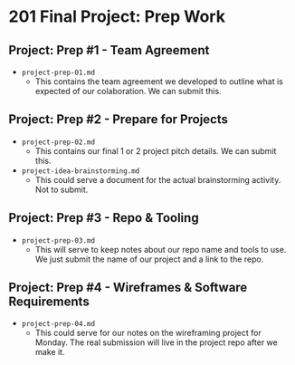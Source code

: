 # 201 Final Project: Prep Work

## Project: Prep #1 - Team Agreement

- `project-prep-01.md`
  - This contains the team agreement we developed to outline what is expected of our colaboration. We can submit this.

## Project: Prep #2 - Prepare for Projects
 
- `project-prep-02.md`
  - This contains our final 1 or 2 project pitch details. We can submit this.
- `project-idea-brainstorming.md`
  - This could serve a document for the actual brainstorming activity. Not to submit.

## Project: Prep #3 - Repo & Tooling

- `project-prep-03.md`
  - This will serve to keep notes about our repo name and tools to use. We just submit the name of our project and a link to the repo.

## Project: Prep #4 - Wireframes & Software Requirements

- `project-prep-04.md`
  - This could serve for our notes on the wireframing project for Monday. The real submission will live in the project repo after we make it.
